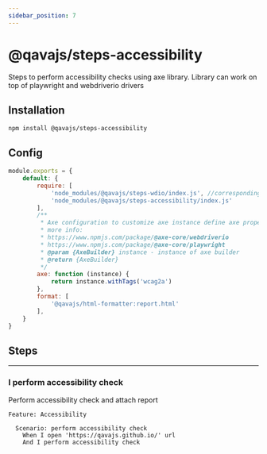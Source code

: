 ```yaml
---
sidebar_position: 7
---
```


# @qavajs/steps-accessibility
Steps to perform accessibility checks using axe library.
Library can work on top of playwright and webdriverio drivers

## Installation
```
npm install @qavajs/steps-accessibility
```

## Config
```javascript
module.exports = {
    default: {
        require: [
            'node_modules/@qavajs/steps-wdio/index.js', //corresponding driver library should be imported first
            'node_modules/@qavajs/steps-accessibility/index.js'
        ],
        /**
         * Axe configuration to customize axe instance define axe property which is a function that accepts AxeBuilder instance
         * more info:
         * https://www.npmjs.com/package/@axe-core/webdriverio
         * https://www.npmjs.com/package/@axe-core/playwright
         * @param {AxeBuilder} instance - instance of axe builder 
         * @return {AxeBuilder}
         */
        axe: function (instance) {
            return instance.withTags('wcag2a')
        },
        format: [
            '@qavajs/html-formatter:report.html'
        ],
    }
}
```

## Steps

---
### I perform accessibility check

Perform accessibility check and attach report

```gherkin
Feature: Accessibility

  Scenario: perform accessibility check
    When I open 'https://qavajs.github.io/' url
    And I perform accessibility check
```

